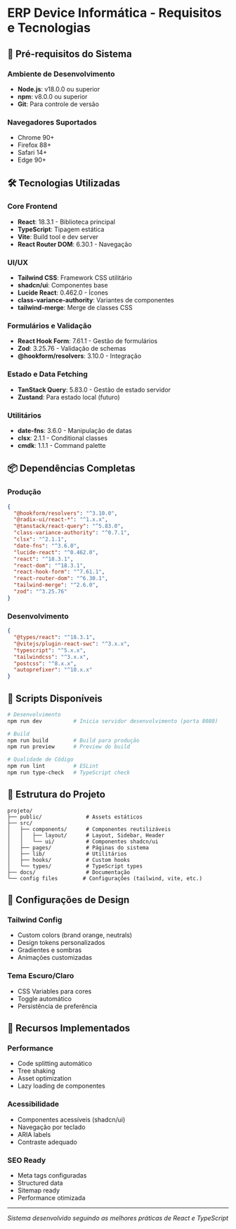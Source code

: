 # ERP Device Informática - Requisitos e Tecnologias

## 🔧 Pré-requisitos do Sistema

### Ambiente de Desenvolvimento
- **Node.js**: v18.0.0 ou superior
- **npm**: v8.0.0 ou superior
- **Git**: Para controle de versão

### Navegadores Suportados
- Chrome 90+
- Firefox 88+
- Safari 14+
- Edge 90+

## 🛠️ Tecnologias Utilizadas

### Core Frontend
- **React**: 18.3.1 - Biblioteca principal
- **TypeScript**: Tipagem estática
- **Vite**: Build tool e dev server
- **React Router DOM**: 6.30.1 - Navegação

### UI/UX
- **Tailwind CSS**: Framework CSS utilitário
- **shadcn/ui**: Componentes base
- **Lucide React**: 0.462.0 - Ícones
- **class-variance-authority**: Variantes de componentes
- **tailwind-merge**: Merge de classes CSS

### Formulários e Validação
- **React Hook Form**: 7.61.1 - Gestão de formulários
- **Zod**: 3.25.76 - Validação de schemas
- **@hookform/resolvers**: 3.10.0 - Integração

### Estado e Data Fetching
- **TanStack Query**: 5.83.0 - Gestão de estado servidor
- **Zustand**: Para estado local (futuro)

### Utilitários
- **date-fns**: 3.6.0 - Manipulação de datas
- **clsx**: 2.1.1 - Conditional classes
- **cmdk**: 1.1.1 - Command palette

## 📦 Dependências Completas

### Produção
```json
{
  "@hookform/resolvers": "^3.10.0",
  "@radix-ui/react-*": "^1.x.x",
  "@tanstack/react-query": "^5.83.0",
  "class-variance-authority": "^0.7.1",
  "clsx": "^2.1.1",
  "date-fns": "^3.6.0",
  "lucide-react": "^0.462.0",
  "react": "^18.3.1",
  "react-dom": "^18.3.1",
  "react-hook-form": "^7.61.1",
  "react-router-dom": "^6.30.1",
  "tailwind-merge": "^2.6.0",
  "zod": "^3.25.76"
}
```

### Desenvolvimento
```json
{
  "@types/react": "^18.3.1",
  "@vitejs/plugin-react-swc": "^3.x.x",
  "typescript": "^5.x.x",
  "tailwindcss": "^3.x.x",
  "postcss": "^8.x.x",
  "autoprefixer": "^10.x.x"
}
```

## 🚀 Scripts Disponíveis

```bash
# Desenvolvimento
npm run dev          # Inicia servidor desenvolvimento (porta 8080)

# Build
npm run build        # Build para produção
npm run preview      # Preview do build

# Qualidade de Código
npm run lint         # ESLint
npm run type-check   # TypeScript check
```

## 📁 Estrutura do Projeto

```
projeto/
├── public/              # Assets estáticos
├── src/
│   ├── components/      # Componentes reutilizáveis
│   │   ├── layout/      # Layout, Sidebar, Header
│   │   └── ui/          # Componentes shadcn/ui
│   ├── pages/           # Páginas do sistema
│   ├── lib/             # Utilitários
│   ├── hooks/           # Custom hooks
│   └── types/           # TypeScript types
├── docs/                # Documentação
└── config files        # Configurações (tailwind, vite, etc.)
```

## 🎨 Configurações de Design

### Tailwind Config
- Custom colors (brand orange, neutrals)
- Design tokens personalizados
- Gradientes e sombras
- Animações customizadas

### Tema Escuro/Claro
- CSS Variables para cores
- Toggle automático
- Persistência de preferência

## 📱 Recursos Implementados

### Performance
- Code splitting automático
- Tree shaking
- Asset optimization
- Lazy loading de componentes

### Acessibilidade
- Componentes acessíveis (shadcn/ui)
- Navegação por teclado
- ARIA labels
- Contraste adequado

### SEO Ready
- Meta tags configuradas
- Structured data
- Sitemap ready
- Performance otimizada

---
*Sistema desenvolvido seguindo as melhores práticas de React e TypeScript*